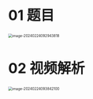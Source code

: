 # 01 题目

<img src="https://cvp.oss-cn-shanghai.aliyuncs.com/picgo/202402240929872.png" alt="image-20240224092943818" style="zoom:50%;" />



# 02 视频解析

<img src="https://cvp.oss-cn-shanghai.aliyuncs.com/picgo/202402240938223.png" alt="image-20240224093842100" style="zoom:50%;" />